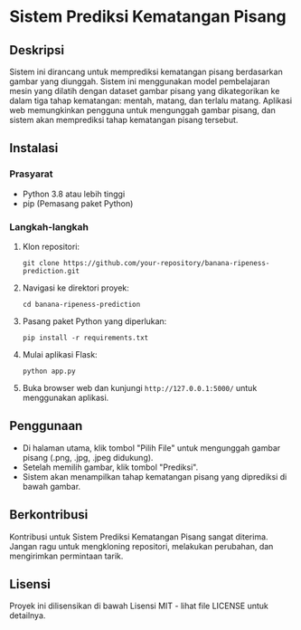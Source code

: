 # Sistem Prediksi Kematangan Pisang

## Deskripsi
Sistem ini dirancang untuk memprediksi kematangan pisang berdasarkan gambar yang diunggah. Sistem ini menggunakan model pembelajaran mesin yang dilatih dengan dataset gambar pisang yang dikategorikan ke dalam tiga tahap kematangan: mentah, matang, dan terlalu matang. Aplikasi web memungkinkan pengguna untuk mengunggah gambar pisang, dan sistem akan memprediksi tahap kematangan pisang tersebut.

## Instalasi

### Prasyarat
- Python 3.8 atau lebih tinggi
- pip (Pemasang paket Python)

### Langkah-langkah
1. Klon repositori:
   ```
   git clone https://github.com/your-repository/banana-ripeness-prediction.git
   ```
2. Navigasi ke direktori proyek:
   ```
   cd banana-ripeness-prediction
   ```
3. Pasang paket Python yang diperlukan:
   ```
   pip install -r requirements.txt
   ```
4. Mulai aplikasi Flask:
   ```
   python app.py
   ```
5. Buka browser web dan kunjungi `http://127.0.0.1:5000/` untuk menggunakan aplikasi.

## Penggunaan
- Di halaman utama, klik tombol "Pilih File" untuk mengunggah gambar pisang (.png, .jpg, .jpeg didukung).
- Setelah memilih gambar, klik tombol "Prediksi".
- Sistem akan menampilkan tahap kematangan pisang yang diprediksi di bawah gambar.

## Berkontribusi
Kontribusi untuk Sistem Prediksi Kematangan Pisang sangat diterima. Jangan ragu untuk mengkloning repositori, melakukan perubahan, dan mengirimkan permintaan tarik.

## Lisensi
Proyek ini dilisensikan di bawah Lisensi MIT - lihat file LICENSE untuk detailnya.
